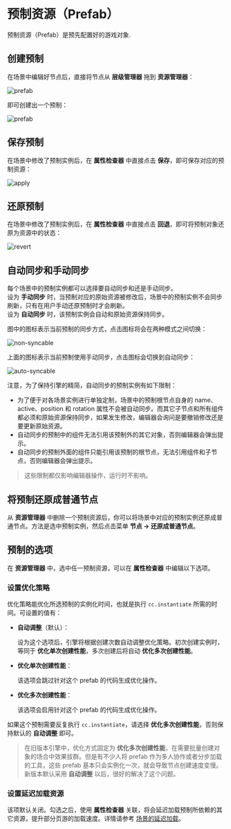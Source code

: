 # 预制资源（Prefab）

预制资源（Prefab）是预先配置好的游戏对象.

## 创建预制

在场景中编辑好节点后，直接将节点从 **层级管理器** 拖到 **资源管理器**：

![prefab](prefab/create.png)

即可创建出一个预制：

![prefab](prefab/created.png)

## 保存预制

在场景中修改了预制实例后，在 **属性检查器** 中直接点击 **保存**，即可保存对应的预制资源：

![apply](prefab/apply.png)

## 还原预制

在场景中修改了预制实例后，在 **属性检查器** 中直接点击 **回退**，即可将预制对象还原为资源中的状态：

![revert](prefab/revert.png)

## 自动同步和手动同步

每个场景中的预制实例都可以选择要自动同步和还是手动同步。<br>
设为 **手动同步** 时，当预制对应的原始资源被修改后，场景中的预制实例不会同步刷新，只有在用户手动还原预制时才会刷新。<br>
设为 **自动同步** 时，该预制实例会自动和原始资源保持同步。

图中的图标表示当前预制的同步方式，点击图标将会在两种模式之间切换：

![non-syncable](prefab/non-syncable.png)

上面的图标表示当前预制使用手动同步，点击图标会切换到自动同步：

![auto-syncable](prefab/auto-syncable.png)

注意，为了保持引擎的精简，自动同步的预制实例有如下限制：
 - 为了便于对各场景实例进行单独定制，场景中的预制根节点自身的 name、active、position 和 rotation 属性不会被自动同步。而其它子节点和所有组件都必须和原始资源保持同步，如果发生修改，编辑器会询问是要撤销修改还是要更新原始资源。
 - 自动同步的预制中的组件无法引用该预制外的其它对象，否则编辑器会弹出提示。
 - 自动同步的预制外面的组件只能引用该预制的根节点，无法引用组件和子节点，否则编辑器会弹出提示。

> 这些限制都仅影响编辑器操作，运行时不影响。

## 将预制还原成普通节点

从 **资源管理器** 中删除一个预制资源后，你可以将场景中对应的预制实例还原成普通节点。方法是选中预制实例，然后点击菜单 **节点 -> 还原成普通节点**。

## 预制的选项

在 **资源管理器** 中，选中任一预制资源，可以在 **属性检查器** 中编辑以下选项。

### 设置优化策略

优化策略能优化所选预制的实例化时间，也就是执行 `cc.instantiate` 所需的时间。可设置的值有：

 - **自动调整**（默认）：

   设为这个选项后，引擎将根据创建次数自动调整优化策略。初次创建实例时，等同于 **优化单次创建性能**，多次创建后将自动 **优化多次创建性能**。

 - **优化单次创建性能**：

   该选项会跳过针对这个 prefab 的代码生成优化操作。

 - **优化多次创建性能**：

   该选项会启用针对这个 prefab 的代码生成优化操作。

如果这个预制需要反复执行 `cc.instantiate`，请选择 **优化多次创建性能**，否则保持默认的 **自动调整** 即可。

> 在旧版本引擎中，优化方式固定为 **优化多次创建性能**，在需要批量创建对象的场合中效果拔群。但是有不少人将 prefab 作为多人协作或者分步加载的工具，这些 prefab 基本只会实例化一次，就会导致节点创建速度变慢。新版本默认采用 **自动调整** 以后，很好的解决了这个问题。

### 设置延迟加载资源

该项默认关闭。勾选之后，使用 **属性检查器** 关联，将会延迟加载预制所依赖的其它资源，提升部分页游的加载速度。详情请参考 [场景的延迟加载](scene-managing.md#async-load-assets)。
